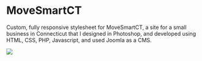 # MoveSmartCT
Custom, fully responsive stylesheet for MoveSmartCT, a site for a small business in Connecticut that I designed in Photoshop, and developed using HTML, CSS, PHP, Javascript, and used Joomla as a CMS.

<img src="http://i4.minus.com/jbtfiEbxDTUw7U.png"/>
